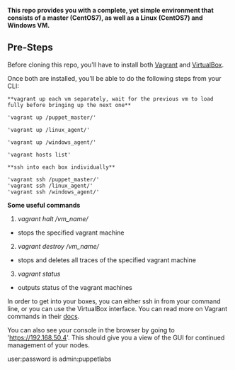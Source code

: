 **This repo provides you with a complete, yet simple environment that consists of a master (CentOS7), as well as a Linux (CentOS7) and Windows VM.**

## Pre-Steps ##

Before cloning this repo, you'll have to install both [Vagrant](https://www.vagrantup.com/downloads.html) and [VirtualBox](https://www.virtualbox.org/wiki/Download_Old_Builds_6_0).

Once both are installed, you'll be able to do the following steps from your CLI:

```
**vagrant up each vm separately, wait for the previous vm to load fully before bringing up the next one**

'vagrant up /puppet_master/'

'vagrant up /linux_agent/'

'vagrant up /windows_agent/'

'vagrant hosts list'

**ssh into each box individually**

'vagrant ssh /puppet_master/'
'vagrant ssh /linux_agent/'
'vagrant ssh /windows_agent/'
```
 ****Some useful commands**** 
1. *vagrant halt /vm_name/*
- stops the specified vagrant machine

2. *vagrant destroy /vm_name/*
- stops and deletes all traces of the specified vagrant machine

3. *vagrant status*
- outputs status of the vagrant machines

In order to get into your boxes, you can either ssh in from your command line, or you can use the VirtualBox interface. You can read more on Vagrant commands in their [docs](https://www.vagrantup.com/docs/cli/).

You can also see your console in the browser by going to 'https://192.168.50.4'. This should give you a view of the GUI for continued management of your nodes. 

user:password is admin:puppetlabs
